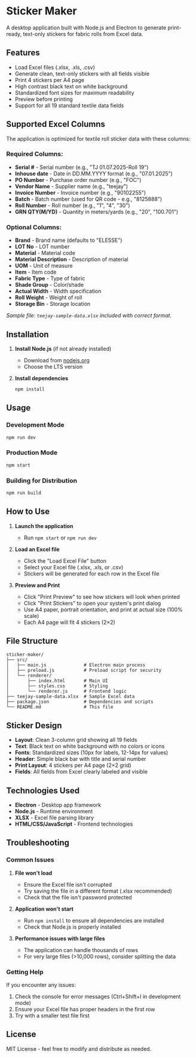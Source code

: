 # Sticker Maker

A desktop application built with Node.js and Electron to generate print-ready, text-only stickers for fabric rolls from Excel data.

## Features

- Load Excel files (.xlsx, .xls, .csv)
- Generate clean, text-only stickers with all fields visible
- Print 4 stickers per A4 page
- High contrast black text on white background
- Standardized font sizes for maximum readability
- Preview before printing
- Support for all 19 standard textile data fields

## Supported Excel Columns

The application is optimized for textile roll sticker data with these columns:

### Required Columns:
- **Serial #** - Serial number (e.g., "TJ 01.07.2025-Roll 19")
- **Inhouse date** - Date in DD.MM.YYYY format (e.g., "07.01.2025")
- **PO Number** - Purchase order number (e.g., "FOC")
- **Vendor Name** - Supplier name (e.g., "teejay")
- **Invoice Number** - Invoice number (e.g., "90102255")
- **Batch** - Batch number (used for QR code - e.g., "8125888")
- **Roll Number** - Roll number (e.g., "1", "4", "30")
- **GRN QTY(M/YD)** - Quantity in meters/yards (e.g., "20", "100.701")

### Optional Columns:
- **Brand** - Brand name (defaults to "ELESSE")
- **LOT No** - LOT number
- **Material** - Material code
- **Material Description** - Description of material
- **UOM** - Unit of measure
- **Item** - Item code
- **Fabric Type** - Type of fabric
- **Shade Group** - Color/shade
- **Actual Width** - Width specification
- **Roll Weight** - Weight of roll
- **Storage Bin** - Storage location

*Sample file: `teejay-sample-data.xlsx` included with correct format.*

## Installation

1. **Install Node.js** (if not already installed)
   - Download from [nodejs.org](https://nodejs.org/)
   - Choose the LTS version

2. **Install dependencies**
   ```bash
   npm install
   ```

## Usage

### Development Mode
```bash
npm run dev
```

### Production Mode
```bash
npm start
```

### Building for Distribution
```bash
npm run build
```

## How to Use

1. **Launch the application**
   - Run `npm start` or `npm run dev`

2. **Load an Excel file**
   - Click the "Load Excel File" button
   - Select your Excel file (.xlsx, .xls, or .csv)
   - Stickers will be generated for each row in the Excel file

3. **Preview and Print**
   - Click "Print Preview" to see how stickers will look when printed
   - Click "Print Stickers" to open your system's print dialog
   - Use A4 paper, portrait orientation, and print at actual size (100% scale)
   - Each A4 page will fit 4 stickers (2×2)

## File Structure

```
sticker-maker/
├── src/
│   ├── main.js              # Electron main process
│   ├── preload.js           # Preload script for security
│   └── renderer/
│       ├── index.html       # Main UI
│       ├── styles.css       # Styling
│       └── renderer.js      # Frontend logic
├── teejay-sample-data.xlsx  # Sample Excel data
├── package.json             # Dependencies and scripts
└── README.md                # This file
```

## Sticker Design

- **Layout**: Clean 3-column grid showing all 19 fields
- **Text**: Black text on white background with no colors or icons
- **Fonts**: Standardized sizes (10px for labels, 12-14px for values)
- **Header**: Simple black bar with title and serial number
- **Print Layout**: 4 stickers per A4 page (2×2 grid)
- **Fields**: All fields from Excel clearly labeled and visible

## Technologies Used

- **Electron** - Desktop app framework
- **Node.js** - Runtime environment
- **XLSX** - Excel file parsing library
- **HTML/CSS/JavaScript** - Frontend technologies

## Troubleshooting

### Common Issues

1. **File won't load**
   - Ensure the Excel file isn't corrupted
   - Try saving the file in a different format (.xlsx recommended)
   - Check that the file isn't password protected

2. **Application won't start**
   - Run `npm install` to ensure all dependencies are installed
   - Check that Node.js is properly installed

3. **Performance issues with large files**
   - The application can handle thousands of rows
   - For very large files (>10,000 rows), consider splitting the data

### Getting Help

If you encounter any issues:
1. Check the console for error messages (Ctrl+Shift+I in development mode)
2. Ensure your Excel file has proper headers in the first row
3. Try with a smaller test file first

## License

MIT License - feel free to modify and distribute as needed.
